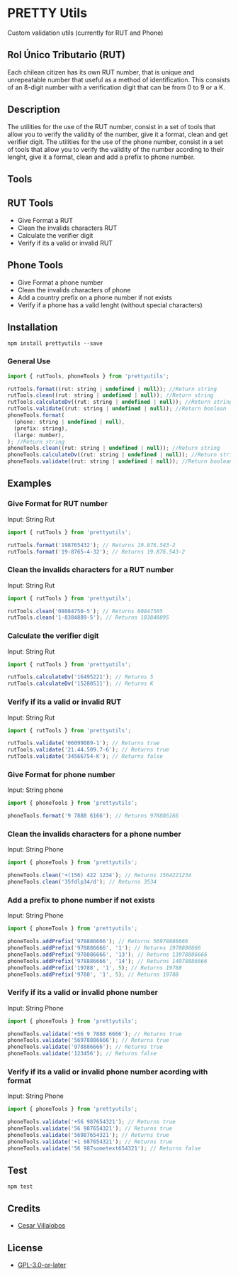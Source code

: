 # PRETTY Utils

Custom validation utils (currently for RUT and Phone)

## Rol Único Tributario (RUT)

Each chilean citizen has its own RUT number, that is unique and unrepeatable number that useful as a method of identification. This consists of an 8-digit number with a verification digit that can be from 0 to 9 or a K.

## Description

The utilities for the use of the RUT number, consist in a set of tools that allow you to verify the validity of the number, give it a format, clean and get verifier digit. The utilities for the use of the phone number, consist in a set of tools that allow you to verify the validity of the number acording to their lenght, give it a format, clean and add a prefix to phone number.

## Tools

## RUT Tools

- Give Format a RUT
- Clean the invalids characters RUT
- Calculate the verifier digit
- Verify if its a valid or invalid RUT

## Phone Tools

- Give Format a phone number
- Clean the invalids characters of phone
- Add a country prefix on a phone number if not exists
- Verify if a phone has a valid lenght (without special characters)

## Installation

```
npm install prettyutils --save
```

### General Use

```javascript
import { rutTools, phoneTools } from 'prettyutils';

rutTools.format((rut: string | undefined | null)); //Return string
rutTools.clean((rut: string | undefined | null)); //Return string
rutTools.calculateDv((rut: string | undefined | null)); //Return string
rutTools.validate((rut: string | undefined | null)); //Return boolean
phoneTools.format(
  (phone: string | undefined | null),
  (prefix: string),
  (large: number),
); //Return string
phoneTools.clean((rut: string | undefined | null)); //Return string
phoneTools.calculateDv((rut: string | undefined | null)); //Return string
phoneTools.validate((rut: string | undefined | null)); //Return boolean
```

## Examples

### Give Format for RUT number

Input: String Rut

```javascript
import { rutTools } from 'prettyutils';

rutTools.format('198765432'); // Returns 19.876.543-2
rutTools.format('19-8765-4-32'); // Returns 19.876.543-2
```

### Clean the invalids characters for a RUT number

Input: String Rut

```javascript
import { rutTools } from 'prettyutils';

rutTools.clean('08084750-5'); // Returns 80847505
rutTools.clean('1-8384889-5'); // Returns 183848895
```

### Calculate the verifier digit

Input: String Rut

```javascript
import { rutTools } from 'prettyutils';

rutTools.calculateDv('16495221'); // Returns 5
rutTools.calculateDv('15280511'); // Returns K
```

### Verify if its a valid or invalid RUT

Input: String Rut

```javascript
import { rutTools } from 'prettyutils';

rutTools.validate('06099089-1'); // Returns true
rutTools.validate('21.44.509.7-6'); // Returns true
rutTools.validate('34566754-K'); // Returns false
```

### Give Format for phone number

Input: String phone

```javascript
import { phoneTools } from 'prettyutils';

phoneTools.format('9 7888 6166'); // Returns 978886166
```

### Clean the invalids characters for a phone number

Input: String Phone

```javascript
import { phoneTools } from 'prettyutils';

phoneTools.clean('+(156) 422 1234'); // Returns 1564221234
phoneTools.clean('35fdlp34/d'); // Returns 3534
```

### Add a prefix to phone number if not exists

Input: String Phone

```javascript
import { phoneTools } from 'prettyutils';

phoneTools.addPrefix('978886666'); // Returns 56978886666
phoneTools.addPrefix('978886666', '1'); // Returns 1978886666
phoneTools.addPrefix('978886666', '13'); // Returns 13978886666
phoneTools.addPrefix('978886666', '14'); // Returns 14978886666
phoneTools.addPrefix('19788', '1', 5); // Returns 19788
phoneTools.addPrefix('9788', '1', 5); // Returns 19788
```

### Verify if its a valid or invalid phone number

Input: String Phone

```javascript
import { phoneTools } from 'prettyutils';

phoneTools.validate('+56 9 7888 6666'); // Returns true
phoneTools.validate('56978886666'); // Returns true
phoneTools.validate('978886666'); // Returns true
phoneTools.validate('123456'); // Returns false
```

### Verify if its a valid or invalid phone number acording with format

Input: String Phone

```javascript
import { phoneTools } from 'prettyutils';

phoneTools.validate('+56 987654321'); // Returns true
phoneTools.validate('56 987654321'); // Returns true
phoneTools.validate('56987654321'); // Returns true
phoneTools.validate('+1 987654321'); // Returns true
phoneTools.validate('56 987sometext654321'); // Returns false
```

## Test

```
npm test
```

## Credits

- [Cesar Villalobos](https://www.cesar.cl)

## License

- [GPL-3.0-or-later](https://github.com/cesar-villalobos/prettyutil/blob/main/LICENSE)

